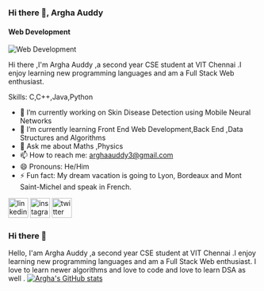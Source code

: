 ### Hi there 👋, Argha Auddy
#### Web Development 
![Web Development ](https://arturssmirnovs.github.io/github-profile-readme-generator/images/banner.png)

Hi there ,I'm Argha Auddy ,a second year CSE student at VIT Chennai .I enjoy learning new programming languages and am a Full Stack Web enthusiast.

Skills: C,C++,Java,Python

- 🔭 I’m currently working on Skin Disease Detection using Mobile Neural Networks  
- 🌱 I’m currently learning Front End Web Development,Back End ,Data Structures and Algorithms  
- 💬 Ask me about Maths ,Physics  
- 📫 How to reach me: arghaauddy3@gmail.com 
- 😄 Pronouns: He/Him 
- ⚡ Fun fact: My dream vacation is going to Lyon, Bordeaux and Mont Saint-Michel and speak in French. 


[<img src='https://cdn.jsdelivr.net/npm/simple-icons@3.0.1/icons/linkedin.svg' alt='linkedin' height='40'>](https://www.linkedin.com/in/argha-auddy2412/)  [<img src='https://cdn.jsdelivr.net/npm/simple-icons@3.0.1/icons/instagram.svg' alt='instagram' height='40'>](https://www.instagram.com/argha_auddy/)  [<img src='https://cdn.jsdelivr.net/npm/simple-icons@3.0.1/icons/twitter.svg' alt='twitter' height='40'>](https://twitter.com/@argha_auddy)  



### Hi there 👋

Hello, I'am Argha Auddy ,a second year CSE student at VIT Chennai .I enjoy learning new programming languages and am a Full Stack Web enthusiast. I love to learn newer algorithms and love to code and love to learn DSA as well .
[![Argha's GitHub stats](https://github-readme-stats.vercel.app/api?username=arghaauddy)](https://github.com/arghaauddy/github-readme-stats)


